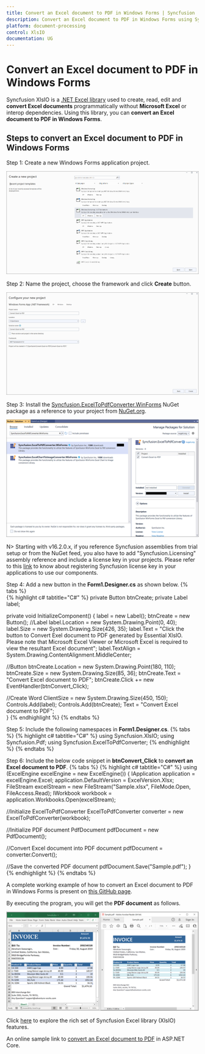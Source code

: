 ```yaml
---
title: Convert an Excel document to PDF in Windows Forms | Syncfusion
description: Convert an Excel document to PDF in Windows Forms using Sycfusion .NET Excel library (XlsIO) without Microsoft Excel or interop dependencies.
platform: document-processing
control: XlsIO
documentation: UG
---
```


# Convert an Excel document to PDF in Windows Forms 

Syncfusion XlsIO is a [.NET Excel library](https://www.syncfusion.com/document-processing/excel-framework/net/excel-library) used to create, read, edit and **convert Excel documents** programmatically without **Microsoft Excel** or interop dependencies. Using this library, you can **convert an Excel document to PDF in Windows Forms**.

## Steps to convert an Excel document to PDF in Windows Forms

Step 1: Create a new Windows Forms application project.

![Create a Windows Forms application in visual studio](Windows-Forms_images\Windows-Forms_images_img4.png)

Step 2: Name the project, choose the framework and click **Create** button.

![Name the project and choose the framework version](Windows-Forms_images\Windows-Forms_images_img5.png)

Step 3: Install the [Syncfusion.ExcelToPdfConverter.WinForms](https://www.nuget.org/packages/Syncfusion.ExcelToPdfConverter.WinForms) NuGet package as a reference to your project from [NuGet.org](https://www.nuget.org/).

![Install Syncfusion.ExcelToPdfConverter.WinForms NuGet Package](Windows-Forms_images\Windows-Forms_images_img6.png)

N> Starting with v16.2.0.x, if you reference Syncfusion assemblies from trial setup or from the NuGet feed, you also have to add "Syncfusion.Licensing" assembly reference and include a license key in your projects. Please refer to this [link](https://help.syncfusion.com/common/essential-studio/licensing/overview) to know about registering Syncfusion license key in your applications to use our components.

Step 4: Add a new button in the **Form1.Designer.cs** as shown below.
{% tabs %}  
{% highlight c# tabtitle="C#" %}
private Button btnCreate;
private Label label;

private void InitializeComponent()
{
  label = new Label();
  btnCreate = new Button();
  //Label
  label.Location = new System.Drawing.Point(0, 40);
  label.Size = new System.Drawing.Size(426, 35);
  label.Text = "Click the button to Convert Exel document to PDF generated by Essential XlsIO. Please note that Microsoft Excel Viewer or Microsoft Excel is required to view the resultant Excel document";
  label.TextAlign = System.Drawing.ContentAlignment.MiddleCenter;

  //Button
  btnCreate.Location = new System.Drawing.Point(180, 110);
  btnCreate.Size = new System.Drawing.Size(85, 36);
  btnCreate.Text = "Convert Excel document to PDF";
  btnCreate.Click += new EventHandler(btnConvert_Click);

  //Create Word
  ClientSize = new System.Drawing.Size(450, 150);
  Controls.Add(label);
  Controls.Add(btnCreate);
  Text = "Convert Excel document to PDF";          
}
{% endhighlight %}
{% endtabs %}

Step 5: Include the following namespaces in **Form1.Designer.cs**.
{% tabs %}
{% highlight c# tabtitle="C#" %}
using Syncfusion.XlsIO;
using Syncfusion.Pdf;
using Syncfusion.ExcelToPdfConverter;
{% endhighlight %}
{% endtabs %}

Step 6: Include the below code snippet in **btnConvert_Click** to **convert an Excel document to PDF**.
{% tabs %}
{% highlight c# tabtitle="C#" %}
using (ExcelEngine excelEngine = new ExcelEngine())
{
  IApplication application = excelEngine.Excel;
  application.DefaultVersion = ExcelVersion.Xlsx;
  FileStream excelStream = new FileStream("Sample.xlsx", FileMode.Open, FileAccess.Read);
  IWorkbook workbook = application.Workbooks.Open(excelStream);

  //Initialize ExcelToPdfConverter
  ExcelToPdfConverter converter = new ExcelToPdfConverter(workbook);

  //Initialize PDF document
  PdfDocument pdfDocument = new PdfDocument();

  //Convert Excel document into PDF document
  pdfDocument = converter.Convert();

  //Save the converted PDF document
  pdfDocument.Save("Sample.pdf");
}
{% endhighlight %}
{% endtabs %}

A complete working example of how to convert an Excel document to PDF in Windows Forms is present on [this GitHub page](https://github.com/SyncfusionExamples/XlsIO-Examples/tree/master/Getting%20Started/Windows%20Forms/Convert%20Excel%20to%20PDF).

By executing the program, you will get the **PDF document** as follows.

![Output File](Windows-Forms_images\Windows-Forms_images_img7.png)

Click [here](https://www.syncfusion.com/document-processing/excel-framework/net) to explore the rich set of Syncfusion Excel library (XlsIO) features.

An online sample link to [convert an Excel document to PDF](https://ej2.syncfusion.com/aspnetcore/Excel/ExcelToPDF#/material3) in ASP.NET Core.

